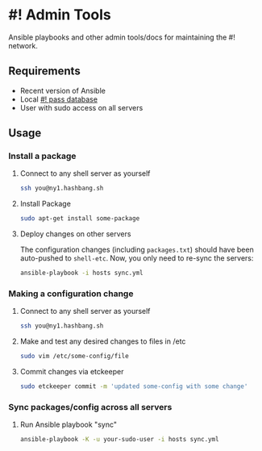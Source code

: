 # #! Admin Tools

Ansible playbooks and other admin tools/docs for maintaining the #! network.

## Requirements

  * Recent version of Ansible
  * Local [#! pass database](https://github.com/hashbang/password-store)
  * User with sudo access on all servers

## Usage

### Install a package

  1. Connect to any shell server as yourself

      ```bash
      ssh you@ny1.hashbang.sh
      ```

  2. Install Package

      ```bash
      sudo apt-get install some-package
      ```

  3. Deploy changes on other servers

      The configuration changes (including `packages.txt`) should have been
      auto-pushed to `shell-etc`.  Now, you only need to re-sync the servers:

      ```bash
      ansible-playbook -i hosts sync.yml
      ```

### Making a configuration change

  1. Connect to any shell server as yourself

      ```bash
      ssh you@ny1.hashbang.sh
      ```

  2. Make and test any desired changes to files in /etc

      ```bash
      sudo vim /etc/some-config/file
      ```

  3. Commit changes via etckeeper

      ```bash
      sudo etckeeper commit -m 'updated some-config with some change'
      ```

### Sync packages/config across all servers

  1. Run Ansible playbook "sync"

      ```bash
      ansible-playbook -K -u your-sudo-user -i hosts sync.yml
      ```
